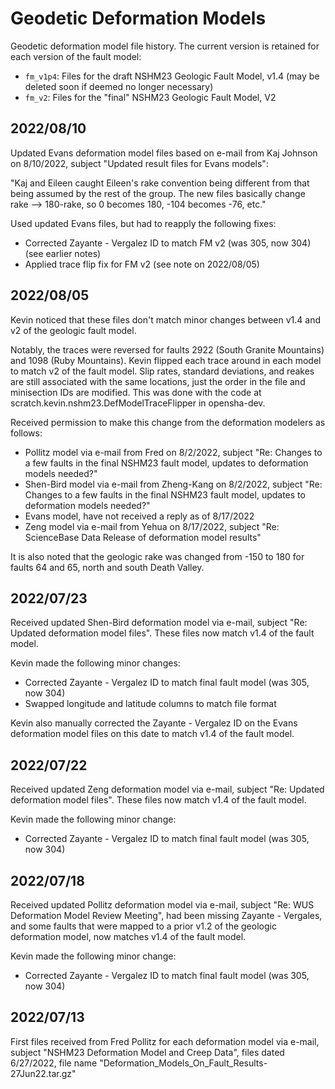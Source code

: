# Geodetic Deformation Models

Geodetic deformation model file history. The current version is retained for each version of the fault model:

* `fm_v1p4`: Files for the draft NSHM23 Geologic Fault Model, v1.4 (may be deleted soon if deemed no longer necessary)
* `fm_v2`: Files for the "final" NSHM23 Geologic Fault Model, V2

## 2022/08/10

Updated Evans deformation model files based on e-mail from Kaj Johnson on 8/10/2022, subject "Updated result files for Evans models":

"Kaj and Eileen caught Eileen's rake convention being different from that being assumed by the rest of the group. The new files basically change rake --> 180-rake, so 0 becomes 180, -104 becomes -76, etc."

Used updated Evans files, but had to reapply the following fixes:

* Corrected Zayante - Vergalez ID to match FM v2 (was 305, now 304) (see earlier notes)
* Applied trace flip fix for FM v2 (see note on 2022/08/05)
 
## 2022/08/05

Kevin noticed that these files don't match minor changes between v1.4 and v2 of the geologic fault model.

Notably, the traces were reversed for faults 2922 (South Granite Mountains) and 1098 (Ruby Mountains). Kevin flipped each trace around in each model to match v2 of the fault model. Slip rates, standard deviations, and reakes are still associated with the same locations, just the order in the file and minisection IDs are modified. This was done with the code at scratch.kevin.nshm23.DefModelTraceFlipper in opensha-dev.

Received permission to make this change from the deformation modelers as follows:

* Pollitz model via e-mail from Fred on 8/2/2022, subject "Re: Changes to a few faults in the final NSHM23 fault model, updates to deformation models needed?"
* Shen-Bird model via e-mail from Zheng-Kang on 8/2/2022, subject "Re: Changes to a few faults in the final NSHM23 fault model, updates to deformation models needed?"
* Evans model, have not received a reply as of 8/17/2022
* Zeng model via e-mail from Yehua on 8/17/2022, subject "Re: ScienceBase Data Release of deformation model results"

It is also noted that the geologic rake was changed from -150 to 180 for faults 64 and 65, north and south Death Valley.

## 2022/07/23

Received updated Shen-Bird deformation model via e-mail, subject "Re: Updated deformation model files". These files now match v1.4 of the fault model.

Kevin made the following minor changes:

* Corrected Zayante - Vergalez ID to match final fault model (was 305, now 304)
* Swapped longitude and latitude columns to match file format

Kevin also manually corrected the Zayante - Vergalez ID on the Evans deformation model files on this date to match v1.4 of the fault model.

## 2022/07/22

Received updated Zeng deformation model via e-mail, subject "Re: Updated deformation model files". These files now match v1.4 of the fault model.

Kevin made the following minor change:

* Corrected Zayante - Vergalez ID to match final fault model (was 305, now 304)

## 2022/07/18

Received updated Pollitz deformation model via e-mail, subject "Re: WUS Deformation Model Review Meeting", had been missing Zayante - Vergales, and some faults that were mapped to a prior v1.2 of the geologic deformation model, now matches v1.4 of the fault model.

Kevin made the following minor change:

* Corrected Zayante - Vergalez ID to match final fault model (was 305, now 304)

## 2022/07/13

First files received from Fred Pollitz for each deformation model via e-mail, subject "NSHM23 Deformation Model and Creep Data", files dated 6/27/2022, file name "Deformation_Models_On_Fault_Results-27Jun22.tar.gz"
